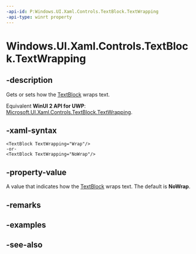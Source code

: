 ```yaml
---
-api-id: P:Windows.UI.Xaml.Controls.TextBlock.TextWrapping
-api-type: winrt property
---
```


<!-- Property syntax
public Windows.UI.Xaml.TextWrapping TextWrapping { get;  set; }
-->

# Windows.UI.Xaml.Controls.TextBlock.TextWrapping

## -description
Gets or sets how the [TextBlock](textblock.md) wraps text.

Equivalent **WinUI 2 API for UWP**: [Microsoft.UI.Xaml.Controls.TextBlock.TextWrapping](/windows/winui/api/microsoft.ui.xaml.controls.textblock.textwrapping).

## -xaml-syntax
```xaml
<TextBlock TextWrapping="Wrap"/>
-or-
<TextBlock TextWrapping="NoWrap"/>
```


## -property-value
A value that indicates how the [TextBlock](textblock.md) wraps text. The default is **NoWrap**.

## -remarks

## -examples

## -see-also
